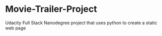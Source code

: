 # Movie-Trailer-Project
Udacity Full Stack Nanodegree project that uses python to create a static web page
